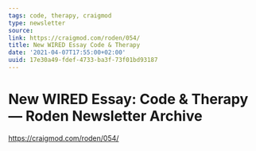 ```yaml
---
tags: code, therapy, craigmod
type: newsletter
source:
link: https://craigmod.com/roden/054/
title: New WIRED Essay Code & Therapy
date: '2021-04-07T17:55:00+02:00'
uuid: 17e30a49-fdef-4733-ba3f-73f01bd93187
---
```


# New WIRED Essay: Code & Therapy — Roden Newsletter Archive
https://craigmod.com/roden/054/
